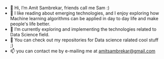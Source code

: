- 👋 Hi, I’m Amit Sambrekar, friends call me Sam :)
- 👀 I like reading about emerging technologies, and I enjoy exploring how Machine learning algorithms can be applied in day to day life and make people's life better.
- 🌱 I’m currently exploring and implementing the technologies related to Data Science field.
- 💞️ You can check out my repositories for Data science ralated cool stuff ;)
- 📫 you can contact me by e-mailing me at amitsambrekar@gmail.com

<!---
Amit32624/Amit32624 is a ✨ special ✨ repository because its `README.md` (this file) appears on your GitHub profile.
You can click the Preview link to take a look at your changes.
--->
